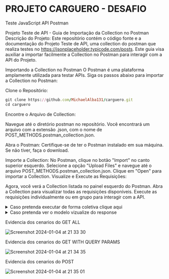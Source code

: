 # PROJETO CARGUERO - DESAFIO
Teste JavaScript API Postman


Projeto Teste de API - Guia de Importação da Collection no Postman
Descrição do Projeto: 
Este repositório contém o código fonte e a documentação do Projeto Teste de API, uma collection do postman que realiza testes no https://jsonplaceholder.typicode.com/posts. Este guia visa auxiliar a importar facilmente a Collection no Postman para interagir com a API do Projeto.

Importando a Collection no Postman
O Postman é uma plataforma amplamente utilizada para testar APIs. Siga os passos abaixo para importar a Collection no Postman:

Clone o Repositório:
```ruby
git clone https://github.com/MichaelAlba131/carguero.git
cd carguero
```

Encontre o Arquivo de Collection: 

Navegue até o diretório postman no repositório.
Você encontrará um arquivo com a extensão .json, com o nome de POST_METHODS.postman_collection.json.

Abra o Postman:
Certifique-se de ter o Postman instalado em sua máquina. Se não tiver, faça o download.

Importe a Collection:
No Postman, clique no botão "Import" no canto superior esquerdo.
Selecione a opção "Upload Files" e navegue até o arquivo POST_METHODS.postman_collection.json.
Clique em "Open" para importar a Collection.
Visualize e Execute as Requisições:

Agora, você verá a Collection listada no painel esquerdo do Postman.
Abra a Collection para visualizar todas as requisições disponíveis.
Execute as requisições individualmente ou em grupo para interagir com a API.



<details>

<summary>Caso pretenda executar de forma coletiva clique aqui</summary>

### Run collection

Para executar todos os metodos GET e POST da Collection

![Screenshot 2024-01-04 at 21 23 51](https://github.com/MichaelAlba131/carguero/assets/51416721/ceabbb0b-6ade-43a3-879e-0e7ea5c7827d)

![Screenshot 2024-01-04 at 21 24 13](https://github.com/MichaelAlba131/carguero/assets/51416721/5453bc0f-90cd-489c-8945-c5ee150aebb4)

![Screenshot 2024-01-04 at 21 24 32](https://github.com/MichaelAlba131/carguero/assets/51416721/321c11da-f836-41c2-9b14-8ebbed1cc274)

</details>

<details>

  <summary>Caso pretenda ver o modelo vizualize do response</summary>
  
Para visualizar facilmente implementei uma forma de visualizacao no response.

![Screenshot 2024-01-04 at 21 31 51](https://github.com/MichaelAlba131/carguero/assets/51416721/1505e182-0686-4698-8940-bc80814e506b)

![Screenshot 2024-01-04 at 21 26 44](https://github.com/MichaelAlba131/carguero/assets/51416721/f6906d0b-259d-4e92-8bdc-f533c085b6c4)
</details>

Evidencia dos cenarios do GET ALL

![Screenshot 2024-01-04 at 21 33 30](https://github.com/MichaelAlba131/carguero/assets/51416721/96f39b53-c2f8-47ee-b856-8c988f845590)


Evidencia dos cenarios do GET WITH QUERY PARAMS

![Screenshot 2024-01-04 at 21 34 35](https://github.com/MichaelAlba131/carguero/assets/51416721/dd4baa08-ece8-456c-9284-757f89d836e5)


Evidencia dos cenarios do POST

![Screenshot 2024-01-04 at 21 35 01](https://github.com/MichaelAlba131/carguero/assets/51416721/692d9cee-6bd8-4292-81eb-dd1cee5f3711)



